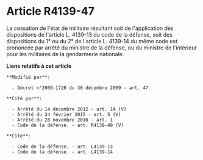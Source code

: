 # Article R4139-47

La cessation de l'état de militaire résultant soit de l'application des dispositions de l'article L. 4139-13 du code de la
défense, soit des dispositions du 1° ou du 2° de l'article L. 4139-14 du même code est prononcée par arrêté du ministre de la
défense, ou du ministre de l'intérieur pour les militaires de la gendarmerie nationale.

**Liens relatifs à cet article**

	**Modifié par**:

	  - Décret n°2009-1720 du 30 décembre 2009 - art. 47

	**Cité par**:

	  - Arrêté du 14 décembre 2012 - art. 14 (V)
	  - Arrêté du 24 février 2015 - art. 5 (V)
	  - Arrêté du 28 novembre 2016 - art. 1
	  - Code de la défense. - art. R4139-49 (V)

	**Cite**:

	  - Code de la défense. - art. L4139-13
	  - Code de la défense. - art. L4139-14
